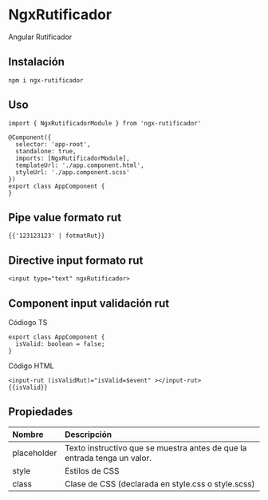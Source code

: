 # NgxRutificador

Angular Rutificador


## Instalación

```
npm i ngx-rutificador
```


## Uso

```
import { NgxRutificadorModule } from 'ngx-rutificador'

@Component({
  selector: 'app-root',
  standalone: true,
  imports: [NgxRutificadorModule],
  templateUrl: './app.component.html',
  styleUrl: './app.component.scss'
})
export class AppComponent {
}
```


## Pipe value formato rut


```
{{'123123123' | fotmatRut}}
```


## Directive input formato rut

```
<input type="text" ngxRutificador>
```


## Component input validación rut

Códiogo TS
```
export class AppComponent {
  isValid: boolean = false;
}
```

Código HTML
```
<input-rut (isValidRut)="isValid=$event" ></input-rut>
{{isValid}}
```


## Propiedades
| Nombre  | Descripción |
| :------------ |:---------------|
| placeholder      | Texto instructivo que se muestra antes de que la entrada tenga un valor. |
| style      | Estilos de CSS |
| class | Clase de CSS (declarada en style.css o style.scss) |